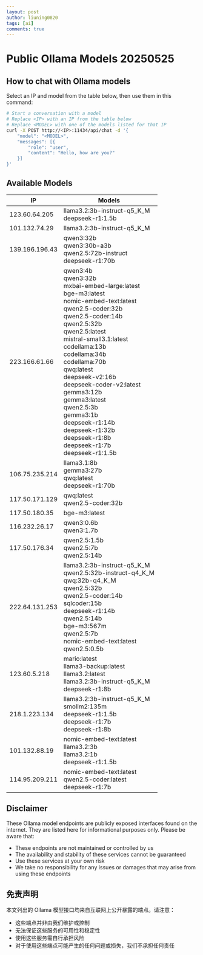 ```yaml
---
layout: post
author: liuning0820
tags: [ai]
comments: true
---
```


# Public Ollama Models 20250525

## How to chat with Ollama models

Select an IP and model from the table below, then use them in this command:

```bash
# Start a conversation with a model
# Replace <IP> with an IP from the table below
# Replace <MODEL> with one of the models listed for that IP
curl -X POST http://<IP>:11434/api/chat -d '{
    "model": "<MODEL>",
    "messages": [{
        "role": "user",
        "content": "Hello, how are you?"
    }]
}'
```

## Available Models

| IP | Models |
|-----|--------|
| 123.60.64.205 | llama3.2:3b-instruct-q5_K_M<br>deepseek-r1:1.5b |
| 101.132.74.29 | llama3.2:3b-instruct-q5_K_M |
| 139.196.196.43 | qwen3:32b<br>qwen3:30b-a3b<br>qwen2.5:72b-instruct<br>deepseek-r1:70b |
| 223.166.61.66 | qwen3:4b<br>qwen3:32b<br>mxbai-embed-large:latest<br>bge-m3:latest<br>nomic-embed-text:latest<br>qwen2.5-coder:32b<br>qwen2.5-coder:14b<br>qwen2.5:32b<br>qwen2.5:latest<br>mistral-small3.1:latest<br>codellama:13b<br>codellama:34b<br>codellama:70b<br>qwq:latest<br>deepseek-v2:16b<br>deepseek-coder-v2:latest<br>gemma3:12b<br>gemma3:latest<br>qwen2.5:3b<br>gemma3:1b<br>deepseek-r1:14b<br>deepseek-r1:32b<br>deepseek-r1:8b<br>deepseek-r1:7b<br>deepseek-r1:1.5b |
| 106.75.235.214 | llama3.1:8b<br>gemma3:27b<br>qwq:latest<br>deepseek-r1:70b |
| 117.50.171.129 | qwq:latest<br>qwen2.5-coder:32b |
| 117.50.180.35 | bge-m3:latest |
| 116.232.26.17 | qwen3:0.6b<br>qwen3:1.7b |
| 117.50.176.34 | qwen2.5:1.5b<br>qwen2.5:7b<br>qwen2.5:14b |
| 222.64.131.253 | llama3.2:3b-instruct-q5_K_M<br>qwen2.5:32b-instruct-q4_K_M<br>qwq:32b-q4_K_M<br>qwen2.5:32b<br>qwen2.5-coder:14b<br>sqlcoder:15b<br>deepseek-r1:14b<br>qwen2.5:14b<br>bge-m3:567m<br>qwen2.5:7b<br>nomic-embed-text:latest<br>qwen2.5:0.5b |
| 123.60.5.218 | mario:latest<br>llama3-backup:latest<br>llama3.2:latest<br>llama3.2:3b-instruct-q5_K_M<br>deepseek-r1:8b |
| 218.1.223.134 | llama3.2:3b-instruct-q5_K_M<br>smollm2:135m<br>deepseek-r1:1.5b<br>deepseek-r1:7b<br>deepseek-r1:8b |
| 101.132.88.19 | nomic-embed-text:latest<br>llama3.2:3b<br>llama3.2:1b<br>deepseek-r1:1.5b |
| 114.95.209.211 | nomic-embed-text:latest<br>qwen2.5-coder:latest<br>deepseek-r1:7b |


## Disclaimer

These Ollama model endpoints are publicly exposed interfaces found on the internet. They are listed here for informational purposes only. Please be aware that:

- These endpoints are not maintained or controlled by us
- The availability and stability of these services cannot be guaranteed
- Use these services at your own risk
- We take no responsibility for any issues or damages that may arise from using these endpoints

## 免责声明

本文列出的 Ollama 模型接口均来自互联网上公开暴露的端点。请注意：

- 这些端点并非由我们维护或控制
- 无法保证这些服务的可用性和稳定性
- 使用这些服务需自行承担风险
- 对于使用这些端点可能产生的任何问题或损失，我们不承担任何责任
